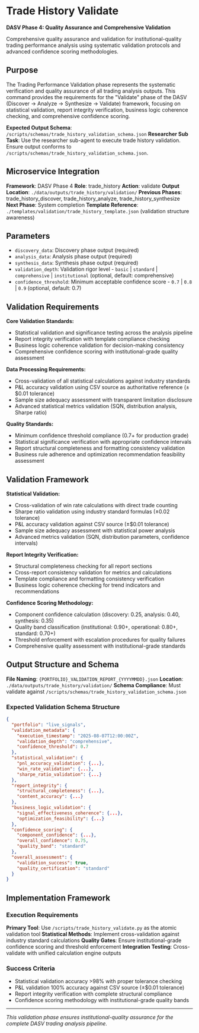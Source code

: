 # Trade History Validate

**DASV Phase 4: Quality Assurance and Comprehensive Validation**

Comprehensive quality assurance and validation for institutional-quality trading performance analysis using systematic validation protocols and advanced confidence scoring methodologies.

## Purpose

The Trading Performance Validation phase represents the systematic verification and quality assurance of all trading analysis outputs. This command provides the requirements for the "Validate" phase of the DASV (Discover → Analyze → Synthesize → Validate) framework, focusing on statistical validation, report integrity verification, business logic coherence checking, and comprehensive confidence scoring.

**Expected Output Schema**: `/scripts/schemas/trade_history_validation_schema.json`
**Researcher Sub Task**: Use the researcher sub-agent to execute trade history validation. Ensure output conforms to `/scripts/schemas/trade_history_validation_schema.json`.

## Microservice Integration

**Framework**: DASV Phase 4
**Role**: trade_history
**Action**: validate
**Output Location**: `./data/outputs/trade_history/validation/`
**Previous Phases**: trade_history_discover, trade_history_analyze, trade_history_synthesize
**Next Phase**: System completion
**Template Reference**: `./templates/validation/trade_history_template.json` (validation structure awareness)

## Parameters

- `discovery_data`: Discovery phase output (required)
- `analysis_data`: Analysis phase output (required)
- `synthesis_data`: Synthesis phase output (required)
- `validation_depth`: Validation rigor level - `basic` | `standard` | `comprehensive` | `institutional` (optional, default: comprehensive)
- `confidence_threshold`: Minimum acceptable confidence score - `0.7` | `0.8` | `0.9` (optional, default: 0.7)

## Validation Requirements

**Core Validation Standards:**
- Statistical validation and significance testing across the analysis pipeline
- Report integrity verification with template compliance checking
- Business logic coherence validation for decision-making consistency
- Comprehensive confidence scoring with institutional-grade quality assessment

**Data Processing Requirements:**
- Cross-validation of all statistical calculations against industry standards
- P&L accuracy validation using CSV source as authoritative reference (±$0.01 tolerance)
- Sample size adequacy assessment with transparent limitation disclosure
- Advanced statistical metrics validation (SQN, distribution analysis, Sharpe ratio)

**Quality Standards:**
- Minimum confidence threshold compliance (0.7+ for production grade)
- Statistical significance verification with appropriate confidence intervals
- Report structural completeness and formatting consistency validation
- Business rule adherence and optimization recommendation feasibility assessment

## Validation Framework

**Statistical Validation:**
- Cross-validation of win rate calculations with direct trade counting
- Sharpe ratio validation using industry standard formulas (±0.02 tolerance)
- P&L accuracy validation against CSV source (±$0.01 tolerance)
- Sample size adequacy assessment with statistical power analysis
- Advanced metrics validation (SQN, distribution parameters, confidence intervals)

**Report Integrity Verification:**
- Structural completeness checking for all report sections
- Cross-report consistency validation for metrics and calculations
- Template compliance and formatting consistency verification
- Business logic coherence checking for trend indicators and recommendations

**Confidence Scoring Methodology:**
- Component confidence calculation (discovery: 0.25, analysis: 0.40, synthesis: 0.35)
- Quality band classification (institutional: 0.90+, operational: 0.80+, standard: 0.70+)
- Threshold enforcement with escalation procedures for quality failures
- Comprehensive quality assessment with institutional-grade standards

## Output Structure and Schema

**File Naming**: `{PORTFOLIO}_VALIDATION_REPORT_{YYYYMMDD}.json`
**Location**: `./data/outputs/trade_history/validation/`
**Schema Compliance**: Must validate against `/scripts/schemas/trade_history_validation_schema.json`

### Expected Validation Schema Structure
```json
{
  "portfolio": "live_signals",
  "validation_metadata": {
    "execution_timestamp": "2025-08-07T12:00:00Z",
    "validation_depth": "comprehensive",
    "confidence_threshold": 0.7
  },
  "statistical_validation": {
    "pnl_accuracy_validation": {...},
    "win_rate_validation": {...},
    "sharpe_ratio_validation": {...}
  },
  "report_integrity": {
    "structural_completeness": {...},
    "content_accuracy": {...}
  },
  "business_logic_validation": {
    "signal_effectiveness_coherence": {...},
    "optimization_feasibility": {...}
  },
  "confidence_scoring": {
    "component_confidence": {...},
    "overall_confidence": 0.75,
    "quality_band": "standard"
  },
  "overall_assessment": {
    "validation_success": true,
    "quality_certification": "standard"
  }
}
```

## Implementation Framework

### Execution Requirements
**Primary Tool**: Use `/scripts/trade_history_validate.py` as the atomic validation tool
**Statistical Methods**: Implement cross-validation against industry standard calculations
**Quality Gates**: Ensure institutional-grade confidence scoring and threshold enforcement
**Integration Testing**: Cross-validate with unified calculation engine outputs

### Success Criteria
- Statistical validation accuracy >98% with proper tolerance checking
- P&L validation 100% accuracy against CSV source (±$0.01 tolerance)
- Report integrity verification with complete structural compliance
- Confidence scoring methodology with institutional-grade quality bands

---

*This validation phase ensures institutional-quality assurance for the complete DASV trading analysis pipeline.*
